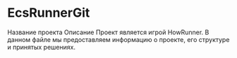 # EcsRunnerGit
Название проекта
Описание
Проект является игрой HowRunner. В данном файле мы предоставляем информацию о проекте, его структуре и принятых решениях.
